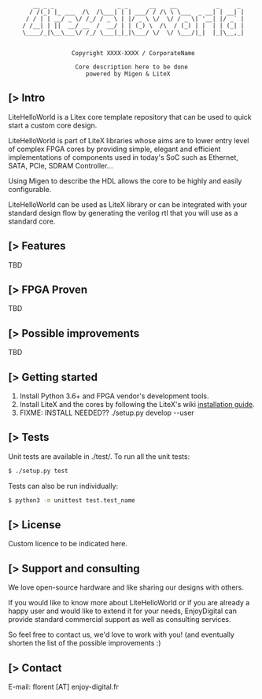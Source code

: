 ```
	   __ _ _                  _ _      __    __           _     _ 
	  / /(_) |_ ___  /\  /\___| | | ___/ / /\ \ \___  _ __| | __| |
	 / / | | __/ _ \/ /_/ / _ \ | |/ _ \ \/  \/ / _ \| '__| |/ _` |
	/ /__| | ||  __/ __  /  __/ | | (_) \  /\  / (_) | |  | | (_| |
	\____/_|\__\___\/ /_/ \___|_|_|\___/ \/  \/ \___/|_|  |_|\__,_|
                                                               

                  Copyright XXXX-XXXX / CorporateName

                   Core description here to be done
                      powered by Migen & LiteX
```


[> Intro
--------
LiteHelloWorld is a Litex core template repository that can be used to quick start
a custom core design.

LiteHelloWorld is part of LiteX libraries whose aims are to lower entry level of
complex FPGA cores by providing simple, elegant and efficient implementations
of components used in today's SoC such as Ethernet, SATA, PCIe, SDRAM Controller...

Using Migen to describe the HDL allows the core to be highly and easily configurable.

LiteHelloWorld can be used as LiteX library or can be integrated with your standard
design flow by generating the verilog rtl that you will use as a standard core.

[> Features
-----------
TBD

[> FPGA Proven
---------------
TBD

[> Possible improvements
------------------------
TBD

[> Getting started
------------------
1. Install Python 3.6+ and FPGA vendor's development tools.
2. Install LiteX and the cores by following the LiteX's wiki [installation guide](https://github.com/enjoy-digital/litex/wiki/Installation).
3. FIXME: INSTALL NEEDED??
./setup.py develop --user

[> Tests
--------
Unit tests are available in ./test/.
To run all the unit tests:
```sh
$ ./setup.py test
```

Tests can also be run individually:
```sh
$ python3 -m unittest test.test_name
```

[> License
----------
Custom licence to be indicated here.


[> Support and consulting
-------------------------
We love open-source hardware and like sharing our designs with others.

If you would like to know more about LiteHelloWorld or if you are already a happy
user and would like to extend it for your needs, EnjoyDigital can provide standard
commercial support as well as consulting services.

So feel free to contact us, we'd love to work with you! (and eventually shorten
the list of the possible improvements :)

[> Contact
----------
E-mail: florent [AT] enjoy-digital.fr
